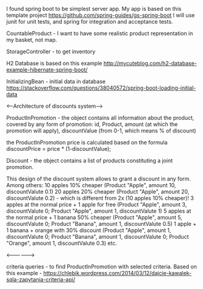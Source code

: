 

I found spring boot to be simplest server app.
My app is based on this template project https://github.com/spring-guides/gs-spring-boot
I will use junit for unit tests, and spring for integration and acceptance tests.

CountableProduct - I want to have some realistic product representation in my basket, not map.

StorageController - to get inventory

H2 Database is based on this example http://mycuteblog.com/h2-database-example-hibernate-spring-boot/

InitializingBean - initial data in database https://stackoverflow.com/questions/38040572/spring-boot-loading-initial-data

<--Architecture of discounts system-->

ProductInPromotion - the object contains all information about the product, covered by any form of promotion: id, Product, amount (at which the promotion will apply), discountValue (from 0-1, which means % of discount)

the ProductInPromotion price is calculated based on the formula
discountPrice = price * (1-discountValue);

Discount - the object contains a list of products constituting a joint promotion.

This design of the discount system allows to grant a discount in any form. Among others:
10 apples 10% cheaper (Product "Apple", amount 10, discountValute 0.1)
20 apples 20% cheaper (Product "Apple", amount 20, discountValute 0.2) - which is different from 2x (10 apples 10% cheaper)!
3 apples at the normal price + 1 apple for free (Product "Apple", amount 3, discountValute 0; Product "Apple", amount 1, discountValute 1)
5 apples at the normal price + 1 banana 50% cheaper (Product "Apple", amount 5, discountValute 0; Product "Banana", amount 1, discountValute 0.5)
1 apple + 1 banana + orange with 30% discount (Product "Apple", amount 1, discountValute 0; Product "Banana", amount 1, discountValute 0; Product "Orange", amount 1, discountValute 0.3)
etc.

<------>

criteria queries - to find ProductInPromotion with selected criteria. Based on this example - https://chlebik.wordpress.com/2014/03/12/dajcie-kawalek-sqla-zapytania-criteria-api/
